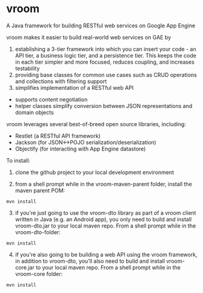 vroom
=====

A Java framework for building RESTful web services on Google App Engine

vroom makes it easier to build real-world web services on GAE by 

1. establishing a 3-tier framework into which you can insert your code - an API tier, a business logic tier, and a persistence tier.  This keeps the code in each tier simpler and more focused, reduces coupling, and increases testability
2. providing base classes for common use cases such as CRUD operations and collections with filtering support
3. simplifies implementation of a RESTful web API
 - supports content negotiation
 - helper classes simplify conversion between JSON representations and domain objects

vroom leverages several best-of-breed open source libraries, including:
 - Restlet (a RESTful API framework)
 - Jackson (for JSON<->POJO serialization/deserialization)
 - Objectify (for interacting with App Engine datastore)

To install:

1) clone the github project to your local development environment

2) from a shell prompt while in the vroom-maven-parent folder, install the maven parent POM:

`mvn install`

3) if you're just going to use the vroom-dto library as part of a vroom client written in Java (e.g. an Android app), you only need to build and install vroom-dto.jar to your local maven repo.  From a shell prompt while in the vroom-dto-folder:

`mvn install`

4) if you're also going to be building a web API using the vroom framework, in addition to vroom-dto, you'll also need to build and install vroom-core.jar to your local maven repo.  From a shell prompt while in the vroom-core folder:

`mvn install`
